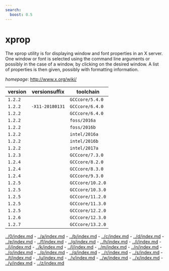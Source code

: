 ```yaml
---
search:
  boost: 0.5
---
```

# xprop

The xprop utility is for displaying window and font properties in an X server.  One window or font is selected using the command line arguments or possibly  in the case of a window, by clicking on the desired window. A list of  properties is then given, possibly with formatting information.

*homepage*: <http://www.x.org/wiki/>

version | versionsuffix | toolchain
--------|---------------|----------
``1.2.2`` |  | ``GCCcore/5.4.0``
``1.2.2`` | ``-X11-20180131`` | ``GCCcore/6.4.0``
``1.2.2`` |  | ``GCCcore/6.4.0``
``1.2.2`` |  | ``foss/2016a``
``1.2.2`` |  | ``foss/2016b``
``1.2.2`` |  | ``intel/2016a``
``1.2.2`` |  | ``intel/2016b``
``1.2.2`` |  | ``intel/2017a``
``1.2.3`` |  | ``GCCcore/7.3.0``
``1.2.4`` |  | ``GCCcore/8.2.0``
``1.2.4`` |  | ``GCCcore/8.3.0``
``1.2.4`` |  | ``GCCcore/9.3.0``
``1.2.5`` |  | ``GCCcore/10.2.0``
``1.2.5`` |  | ``GCCcore/10.3.0``
``1.2.5`` |  | ``GCCcore/11.2.0``
``1.2.5`` |  | ``GCCcore/11.3.0``
``1.2.5`` |  | ``GCCcore/12.2.0``
``1.2.6`` |  | ``GCCcore/12.3.0``
``1.2.7`` |  | ``GCCcore/13.2.0``

[../0/index.md](0) - [../a/index.md](a) - [../b/index.md](b) - [../c/index.md](c) - [../d/index.md](d) - [../e/index.md](e) - [../f/index.md](f) - [../g/index.md](g) - [../h/index.md](h) - [../i/index.md](i) - [../j/index.md](j) - [../k/index.md](k) - [../l/index.md](l) - [../m/index.md](m) - [../n/index.md](n) - [../o/index.md](o) - [../p/index.md](p) - [../q/index.md](q) - [../r/index.md](r) - [../s/index.md](s) - [../t/index.md](t) - [../u/index.md](u) - [../v/index.md](v) - [../w/index.md](w) - [../x/index.md](x) - [../y/index.md](y) - [../z/index.md](z)

